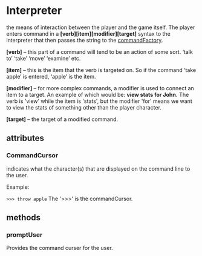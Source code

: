 # Interpreter

the means of interaction between the player and the game
itself. The player enters command in a **[verb][item][modifier][target]**
syntax to the interpreter that then passes the string to the [commandFactory](https://github.com/TorroesPrime/RoomOneOhOne/blob/main/CLS_CommandFactory.md).

**[verb]**
– this part of a command will tend to be an action of some sort. ‘talk to’
‘take’ ‘move’ ‘examine’ etc.

**[item]**
– this is the item that the verb is targeted on. So if the command ‘take apple’
is entered, ‘apple’ is the item.

**[modifier]**
– for more complex commands, a modifier is used to connect an item to a target.
An example of which would be: **view stats for John.** The verb is 'view’
while the item is 'stats', but the modifier 'for' means we want to view the
stats of something other than the player character.

**[target]**
– the target of a modified command.

## attributes

### CommandCursor

indicates what the character(s) that are displayed on the command line to the user.

Example:

```>>> throw apple```  The '>>>' is the commandCursor.

## methods

### promptUser

Provides the command curser for the user.
